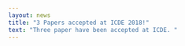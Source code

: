 ```yaml
---
layout: news
title: "3 Papers accepted at ICDE 2018!"
text: "Three paper have been accepted at ICDE. "
---
```


